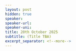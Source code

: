 ```yaml
---
layout: post
hidden: true
speaker:
speaker-url:
speaker-uni:
title: 20th October 2025
subtitle: (Title TBA)
excerpt_separator: <!--more-->
---
```


<p></p>


<!--more-->
